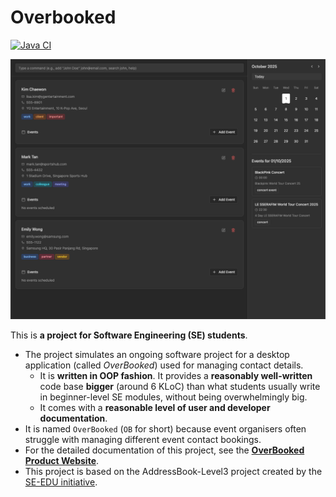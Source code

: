# Overbooked

[![Java CI](https://github.com/AY2526S1-CS2103T-T10-2/tp/actions/workflows/gradle.yml/badge.svg)](https://github.com/AY2526S1-CS2103T-T10-2/tp/actions/workflows/gradle.yml)

![Ui](docs/images/Ui.png)

This is **a project for Software Engineering (SE) students**.<br>

* The project simulates an ongoing software project for a desktop application (called _OverBooked_) used for managing contact details.
  * It is **written in OOP fashion**. It provides a **reasonably well-written** code base **bigger** (around 6 KLoC) than what students usually write in beginner-level SE modules, without being overwhelmingly big.
  * It comes with a **reasonable level of user and developer documentation**.
* It is named `OverBooked` (`OB` for short) because event organisers often struggle with managing different event contact bookings.
* For the detailed documentation of this project, see the **[OverBooked Product Website](https://ay2526s1-cs2103t-t10-2.github.io/tp/)**.
* This project is based on the AddressBook-Level3 project created by the [SE-EDU initiative](https://se-education.org).
